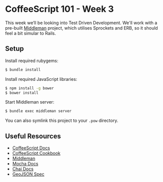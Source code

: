 # CoffeeScript 101 - Week 3

This week we’ll be looking into Test Driven Development.
We'll work with a pre-built [Middleman](http://middlemanapp.com/) project, which utilises Sprockets and ERB, so it should feel a bit simular to Rails.

##  Setup

Install required rubygems:
```sh
$ bundle install
```

Install required JavaScript libraries:
```sh
$ npm install -g bower
$ bower install
```

Start Middleman server:
```sh
$ bundle exec middleman server
```
You can also symlink this project to your `.pow` directory.

## Useful Resources
- [CoffeeScript Docs](http://coffeescript.org/)
- [CoffeeScript Cookbook](http://coffeescriptcookbook.com/)
- [Middleman](http://middlemanapp.com/)
- [Mocha Docs](http://visionmedia.github.io/mocha/)
- [Chai Docs](http://chaijs.com/)
- [GeoJSON Spec](http://www.geojson.org/geojson-spec.html)
